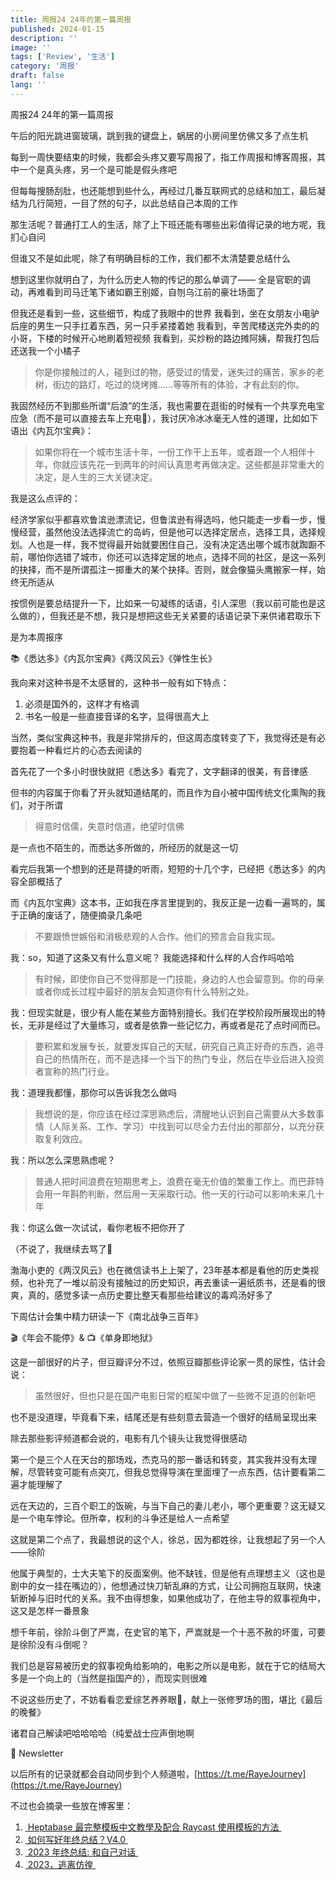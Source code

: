 ```yaml
---
title: 周报24 24年的第一篇周报
published: 2024-01-15
description: ''
image: ''
tags: ['Review', '生活']
category: '周报'
draft: false
lang: ''
---
```

 周报24 24年的第一篇周报




<!-- ![24](./attachments/QmeVdZNZLknAAcEcuBWUPfH5ZU2K9BAXhFk1A4ezWPtRk3.png) -->


午后的阳光跳进窗玻璃，跳到我的键盘上，蜗居的小房间里仿佛又多了点生机

每到一周快要结束的时候，我都会头疼又要写周报了，指工作周报和博客周报，其中一个是真头疼，另一个是可能是假头疼吧

但每每搜肠刮肚，也还能想到些什么，再经过几番互联网式的总结和加工，最后凝结为几行简短，一目了然的句子，以此总结自己本周的工作

那生活呢？普通打工人的生活，除了上下班还能有哪些出彩值得记录的地方呢，我扪心自问

但谁又不是如此呢，除了有明确目标的工作，我们都不太清楚要总结什么

想到这里你就明白了，为什么历史人物的传记的那么单调了—— 全是官职的调动，再难看到司马迁笔下诸如霸王别姬，自刎乌江前的豪壮场面了

但我还是看到一些，这些细节，构成了我眼中的世界
我看到，坐在女朋友小电驴后座的男生一只手扛着东西，另一只手紧搂着她
我看到，辛苦爬楼送完外卖的的小哥，下楼的时候开心地刷着短视频
我看到，买炒粉的路边摊阿姨，帮我打包后还送我一个小橘子

> 你是你接触过的人，碰到过的物，感受过的情爱，迷失过的痛苦，家乡的老树，街边的路灯，吃过的烧烤摊……等等所有的体验，才有此刻的你。

我固然经历不到那些所谓“后浪”的生活，我也需要在逛街的时候有一个共享充电宝应急（而不是可以直接去车上充电🐶），我讨厌冷冰冰毫无人性的道理，比如如下语出《内瓦尔宝典》：

> 如果你将在一个城市生活十年，一份工作干上五年，或者跟一个人相伴十年，你就应该先花一到两年的时间认真思考再做决定。这些都是非常重大的决定，是人生的三大关键决定。

我是这么点评的：

经济学家似乎都喜欢鲁滨逊漂流记，但鲁滨逊有得选吗，他只能走一步看一步，慢慢经营，虽然他没法选择流亡的岛屿，但是他可以选择定居点，选择工具，选择规划。人也是一样，我不觉得最开始就要困住自己，没有决定选出哪个城市就踟蹰不前，哪怕你选错了城市，你还可以选择定居的地点，选择不同的社区，是这一系列的抉择，而不是所谓孤注一掷重大的某个抉择。否则，就会像猫头鹰搬家一样，始终无所适从

按惯例是要总结提升一下，比如来一句凝练的话语，引人深思（我以前可能也是这么做的），但我还是不想，我只是想把这些无关紧要的话语记录下来供诸君取乐下

是为本周报序

 📚《悉达多》《内瓦尔宝典》《两汉风云》《弹性生长》

我向来对这种书是不太感冒的，这种书一般有如下特点：
1. 必须是国外的，这样才有格调
2. 书名一般是一些直接音译的名字，显得很高大上

当然，类似宝典这种书，我是非常排斥的，但这周态度转变了下，我觉得还是有必要抱着一种看烂片的心态去阅读的

首先花了一个多小时很快就把《悉达多》看完了，文字翻译的很美，有音律感

但书的内容属于你看了开头就知道结尾的，而且作为自小被中国传统文化熏陶的我们，对于所谓

> 得意时信儒，失意时信道，绝望时信佛

是一点也不陌生的，而悉达多所做的，所经历的就是这一切

看完后我第一个想到的还是蒋捷的听雨，短短的十几个字，已经把《悉达多》的内容全部概括了

而《内瓦尔宝典》这本书，正如我在序言里提到的，我反正是一边看一遍骂的，属于正确的废话了，随便摘录几条吧

> 不要跟愤世嫉俗和消极悲观的人合作。他们的预言会自我实现。

我：so，知道了这条又有什么意义呢？ 我能选择和什么样的人合作吗哈哈

> 有时候，即使你自己不觉得那是一门技能，身边的人也会留意到。你的母亲或者你成长过程中最好的朋友会知道你有什么特别之处。

我：但现实就是，很少有人能在某些方面特别擅长。我们在学校阶段所展现出的特长，无非是经过了大量练习，或者是依靠一些记忆力，再或者是花了点时间而已。


> 要积累和发展专长，就要发挥自己的天赋，研究自己真正好奇的东西，追寻自己的热情所在，而不是选择一个当下的热门专业，然后在毕业后进入投资者宣称的热门行业。

我：道理我都懂，那你可以告诉我怎么做吗


> 我想说的是，你应该在经过深思熟虑后，清醒地认识到自己需要从大多数事情（人际关系、工作、学习）中找到可以尽全力去付出的那部分，以充分获取复利效应。

我：所以怎么深思熟虑呢？

> 普通人把时间浪费在短期思考上，浪费在毫无价值的繁重工作上。而巴菲特会用一年斟酌判断，然后用一天采取行动。他一天的行动可以影响未来几十年

我：你这么做一次试试，看你老板不把你开了

（不说了，我继续去骂了🐶

渤海小吏的《两汉风云》也在微信读书上上架了，23年基本都是看他的历史类视频，也补充了一堆以前没有接触过的历史知识，再去重读一遍纸质书，还是看的很爽，真的，感觉多读一点历史要比整天看那些给建议的毒鸡汤好多了

下周估计会集中精力研读一下《南北战争三百年》



 🎬《年会不能停》& 📺《单身即地狱》

这是一部很好的片子，但豆瓣评分不过，依照豆瓣那些评论家一贯的尿性，估计会说：

> 虽然很好，但也只是在国产电影日常的框架中做了一些微不足道的创新吧

也不是没道理，毕竟看下来，结尾还是有些刻意去营造一个很好的结局呈现出来

除去那些影评频道都会说的，电影有几个镜头让我觉得很感动

第一个是三个人在天台的那场戏，杰克马的那一番话和转变，其实我并没有太理解，尽管转变可能有点突兀，但我总觉得导演在里面埋了一点东西，估计要看第二遍才能理解了

远在天边的，三百个职工的饭碗，与当下自己的妻儿老小，哪个更重要？这无疑又是一个电车悖论。但所幸，权利的斗争还是给人一点希望

这就是第二个点了，我最想说的这个人，徐总，因为都姓徐，让我想起了另一个人——徐阶

他属于典型的，士大夫笔下的反面案例。他不缺钱，但是他有点理想主义（这也是剧中的女一挂在嘴边的），他想通过快刀斩乱麻的方式，让公司拥抱互联网，快速斩断掉与旧时代的关系。我不由得想象，如果他成功了，在他主导的叙事视角中，这又是怎样一番景象

想千年前，徐阶斗倒了严嵩，在史官的笔下，严嵩就是一个十恶不赦的坏蛋，可要是徐阶没有斗倒呢？

我们总是容易被历史的叙事视角给影响的，电影之所以是电影，就在于它的结局大多是一个向上的（当然是指国产的），而现实则很难

不说这些历史了，不妨看看恋爱综艺养养眼🤣，献上一张修罗场的图，堪比《最后的晚餐》


<!-- ![DraggedImage](./attachments/QmeAeE5Gg64jhvogYKk63Yr19L1r9wsjQ8XhByfcPRQ7pc.jpeg) -->


诸君自己解读吧哈哈哈哈（纯爱战士应声倒地啊


 📮 Newsletter

以后所有的记录就都会自动同步到个人频道啦，[https://t.me/RayeJourney](https://t.me/RayeJourney)

不过也会摘录一些放在博客里：

1. [ Heptabase 最完整模板中文教學及配合 Raycast 使用模板的方法 ](https://readingstrength.com/heptabase-raycast-template/) 
2. [ 如何写好年终总结？V4.0 ](https://www.woshipm.com/data-analysis/5975665.html)
3. [ 2023 年终总结: 和自己对话 ](https://lutaonan.com/blog/2023-summary/)
4. [ 2023，逃离仿徨 ](https://blog.ursb.me/posts/summary-2023/)




